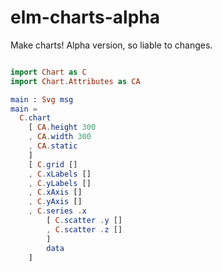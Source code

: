 # elm-charts-alpha

Make charts! Alpha version, so liable to changes.

```elm

import Chart as C
import Chart.Attributes as CA

main : Svg msg
main =
  C.chart
    [ CA.height 300
    , CA.width 300
    , CA.static
    ]
    [ C.grid []
    , C.xLabels []
    , C.yLabels []
    , C.xAxis []
    , C.yAxis []
    , C.series .x
        [ C.scatter .y []
        , C.scatter .z []
        ]
        data
    ]
```